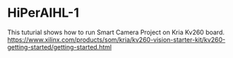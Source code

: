 # HiPerAIHL-1

This tuturial shows how to run Smart Camera Project on Kria Kv260 board.
https://www.xilinx.com/products/som/kria/kv260-vision-starter-kit/kv260-getting-started/getting-started.html


